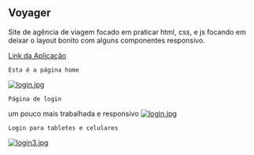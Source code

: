 
   ##  Voyager
  
  Site de agência de viagem focado em praticar html, css, e js focando em deixar o layout bonito com alguns componentes responsivo.
  
  <a href='https://bityli.com/vayager-projeto-recode'>Link da Aplicação</a>
  
    
    Esta é a página home
  [![login.jpg](https://i.postimg.cc/3xkVB2RK/login.jpg)](https://postimg.cc/WdP5pFgK)
  
  
    Página de login 
   um pouco mais trabalhada e responsivo
   [![login.jpg](https://i.postimg.cc/3xkVB2RK/login.jpg)](https://postimg.cc/WdP5pFgK)
   
    Login para tabletes e celulares
   [![login3.jpg](https://i.postimg.cc/Vkt4vgvb/login3.jpg)](https://postimg.cc/gxY3BvvY)
